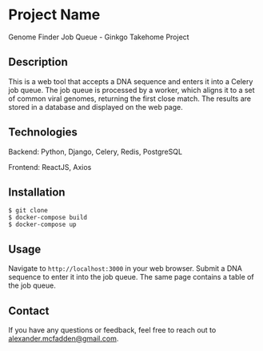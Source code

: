 # Project Name

Genome Finder Job Queue - Ginkgo Takehome Project

## Description

This is a web tool that accepts a DNA sequence and enters it into a Celery job queue. The job queue is processed by a worker, which aligns it to a set of common
viral genomes, returning the first close match. The results are stored in a database and displayed on the web page. 

## Technologies

Backend: Python, Django, Celery, Redis, PostgreSQL

Frontend: ReactJS, Axios

## Installation

```
$ git clone
$ docker-compose build
$ docker-compose up
```

## Usage

Navigate to `http://localhost:3000` in your web browser. Submit a DNA sequence
to enter it into the job queue. The same page contains a table of the job queue.


## Contact

If you have any questions or feedback, feel free to reach out to [alexander.mcfadden@gmail.com](alexander.mcfadden@gmail.com).
